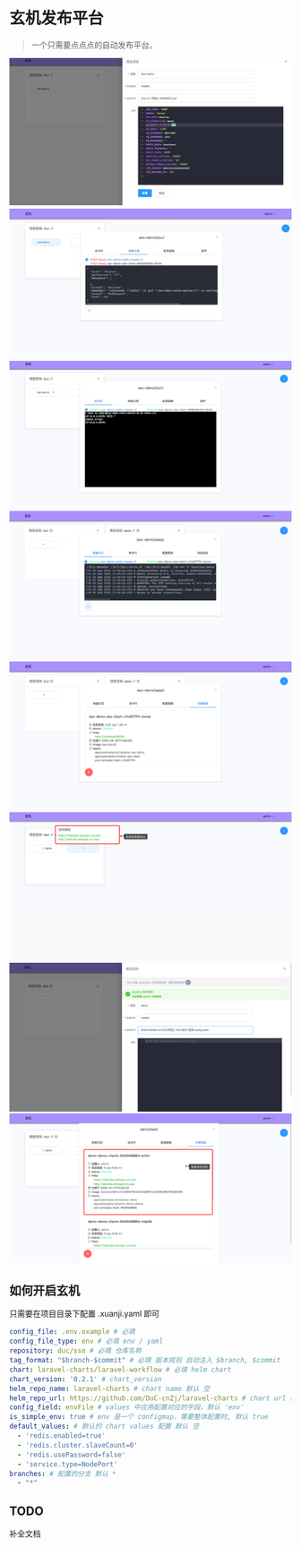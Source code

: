 # 玄机发布平台

> 一个只需要点点点的自动发布平台。

![create](./images/create.png)
![notready](./images/notready.png)
![shell](./images/shell.png)
![log](./images/log.png)
![cpumem](./images/cpumem.png)
![dizhi](./images/dizhi.png)
![pipeline](./images/pipeline.png)
![systeminfo](./images/systeminfo.png)


## 如何开启玄机

只需要在项目目录下配置 .xuanji.yaml 即可

```yaml
config_file: .env.example # 必填
config_file_type: env # 必填 env / yaml
repository: duc/sso # 必填 仓库名称
tag_format: "$branch-$commit" # 必填 版本规则 自动注入 $branch, $commit
chart: laravel-charts/laravel-workflow # 必填 helm chart
chart_version: '0.2.1' # chart_version
helm_repo_name: laravel-charts # chart name 默认 空
helm_repo_url: https://github.com/DuC-cnZj/laravel-charts # chart url 默认 空
config_field: envFile # values 中应用配置对应的字段，默认 'env'
is_simple_env: true # env 是一个 configmap，需要整体配置时, 默认 true
default_values: # 默认的 chart values 配置 默认 空
  - 'redis.enabled=true'
  - 'redis.cluster.slaveCount=0'
  - 'redis.usePassword=false'
  - 'service.type=NodePort'
branches: # 配置的分支 默认 *
  - "*"
```

## TODO

补全文档